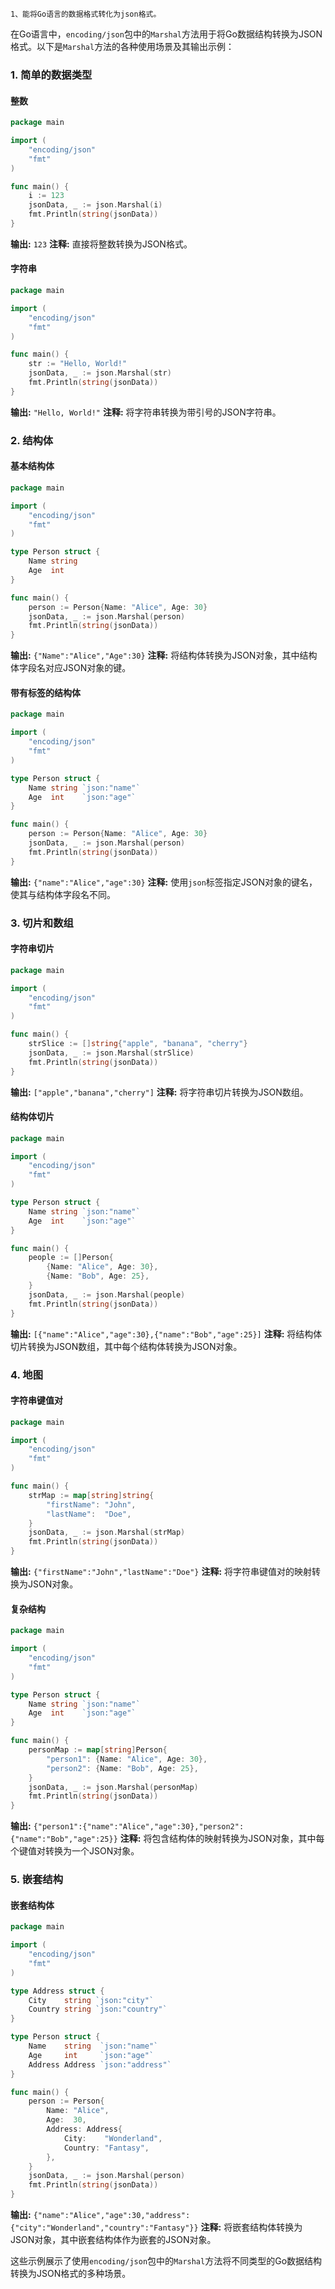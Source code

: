 ```
1、能将Go语言的数据格式转化为json格式。
```

在Go语言中，`encoding/json`包中的`Marshal`方法用于将Go数据结构转换为JSON格式。以下是`Marshal`方法的各种使用场景及其输出示例：

### 1. 简单的数据类型

#### 整数
```go
package main

import (
	"encoding/json"
	"fmt"
)

func main() {
	i := 123
	jsonData, _ := json.Marshal(i)
	fmt.Println(string(jsonData))
}
```
**输出:** `123`
**注释:** 直接将整数转换为JSON格式。

#### 字符串
```go
package main

import (
	"encoding/json"
	"fmt"
)

func main() {
	str := "Hello, World!"
	jsonData, _ := json.Marshal(str)
	fmt.Println(string(jsonData))
}
```
**输出:** `"Hello, World!"`
**注释:** 将字符串转换为带引号的JSON字符串。

### 2. 结构体

#### 基本结构体
```go
package main

import (
	"encoding/json"
	"fmt"
)

type Person struct {
	Name string
	Age  int
}

func main() {
	person := Person{Name: "Alice", Age: 30}
	jsonData, _ := json.Marshal(person)
	fmt.Println(string(jsonData))
}
```
**输出:** `{"Name":"Alice","Age":30}`
**注释:** 将结构体转换为JSON对象，其中结构体字段名对应JSON对象的键。

#### 带有标签的结构体
```go
package main

import (
	"encoding/json"
	"fmt"
)

type Person struct {
	Name string `json:"name"`
	Age  int    `json:"age"`
}

func main() {
	person := Person{Name: "Alice", Age: 30}
	jsonData, _ := json.Marshal(person)
	fmt.Println(string(jsonData))
}
```
**输出:** `{"name":"Alice","age":30}`
**注释:** 使用`json`标签指定JSON对象的键名，使其与结构体字段名不同。

### 3. 切片和数组

#### 字符串切片
```go
package main

import (
	"encoding/json"
	"fmt"
)

func main() {
	strSlice := []string{"apple", "banana", "cherry"}
	jsonData, _ := json.Marshal(strSlice)
	fmt.Println(string(jsonData))
}
```
**输出:** `["apple","banana","cherry"]`
**注释:** 将字符串切片转换为JSON数组。

#### 结构体切片
```go
package main

import (
	"encoding/json"
	"fmt"
)

type Person struct {
	Name string `json:"name"`
	Age  int    `json:"age"`
}

func main() {
	people := []Person{
		{Name: "Alice", Age: 30},
		{Name: "Bob", Age: 25},
	}
	jsonData, _ := json.Marshal(people)
	fmt.Println(string(jsonData))
}
```
**输出:** `[{"name":"Alice","age":30},{"name":"Bob","age":25}]`
**注释:** 将结构体切片转换为JSON数组，其中每个结构体转换为JSON对象。

### 4. 地图

#### 字符串键值对
```go
package main

import (
	"encoding/json"
	"fmt"
)

func main() {
	strMap := map[string]string{
		"firstName": "John",
		"lastName":  "Doe",
	}
	jsonData, _ := json.Marshal(strMap)
	fmt.Println(string(jsonData))
}
```
**输出:** `{"firstName":"John","lastName":"Doe"}`
**注释:** 将字符串键值对的映射转换为JSON对象。

#### 复杂结构
```go
package main

import (
	"encoding/json"
	"fmt"
)

type Person struct {
	Name string `json:"name"`
	Age  int    `json:"age"`
}

func main() {
	personMap := map[string]Person{
		"person1": {Name: "Alice", Age: 30},
		"person2": {Name: "Bob", Age: 25},
	}
	jsonData, _ := json.Marshal(personMap)
	fmt.Println(string(jsonData))
}
```
**输出:** `{"person1":{"name":"Alice","age":30},"person2":{"name":"Bob","age":25}}`
**注释:** 将包含结构体的映射转换为JSON对象，其中每个键值对转换为一个JSON对象。

### 5. 嵌套结构

#### 嵌套结构体
```go
package main

import (
	"encoding/json"
	"fmt"
)

type Address struct {
	City    string `json:"city"`
	Country string `json:"country"`
}

type Person struct {
	Name    string  `json:"name"`
	Age     int     `json:"age"`
	Address Address `json:"address"`
}

func main() {
	person := Person{
		Name: "Alice",
		Age:  30,
		Address: Address{
			City:    "Wonderland",
			Country: "Fantasy",
		},
	}
	jsonData, _ := json.Marshal(person)
	fmt.Println(string(jsonData))
}
```
**输出:** `{"name":"Alice","age":30,"address":{"city":"Wonderland","country":"Fantasy"}}`
**注释:** 将嵌套结构体转换为JSON对象，其中嵌套结构体作为嵌套的JSON对象。

这些示例展示了使用`encoding/json`包中的`Marshal`方法将不同类型的Go数据结构转换为JSON格式的多种场景。